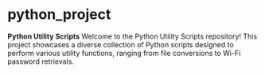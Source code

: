 # python_project
**Python Utility Scripts**
Welcome to the Python Utility Scripts repository! This project showcases a diverse collection of Python scripts designed to perform various utility functions, ranging from file conversions to Wi-Fi password retrievals.
